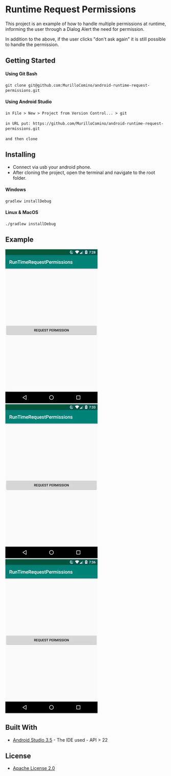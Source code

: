 # Runtime Request Permissions

This project is an example of how to handle multiple permissions at runtime, informing the user through a Dialog Alert the need for permission.

In addition to the above, if the user clicks "don't ask again" it is still possible to handle the permission.

## Getting Started
#### Using Git Bash
```
git clone git@github.com:MurilloComino/android-runtime-request-permissions.git
```

#### Using Android Studio
```
in File > New > Project from Version Control... > git

in URL put: https://github.com/MurilloComino/android-runtime-request-permissions.git

and then clone
```

## Installing
* Connect via usb your android phone.
* After cloning the project, open the terminal and navigate to the root folder.

#### Windows
````
gradlew installDebug
````
#### Linux & MacOS
````
./gradlew installDebug
````

## Example
![](https://github.com/MurilloComino/android-runtime-request-permissions/blob/master/resources/1.gif?raw=true)
![](https://github.com/MurilloComino/android-runtime-request-permissions/blob/master/resources/2.gif?raw=true)
![](https://github.com/MurilloComino/android-runtime-request-permissions/blob/master/resources/3.gif?raw=true)

## Built With

* [Android Studio 3.5](https://developer.android.com/studio) - The IDE used - API > 22

## License

* [Apache License 2.0](https://github.com/MurilloComino/android-runtime-request-permissions/blob/master/LICENSE.md)